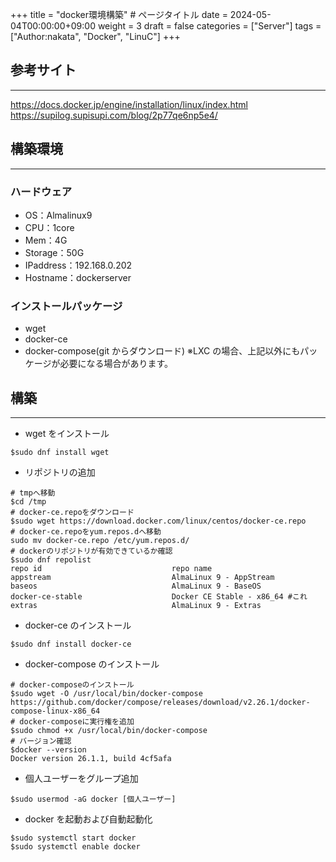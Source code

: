 +++
title = "docker環境構築" # ページタイトル
date = 2024-05-04T00:00:00+09:00
weight = 3
draft = false
categories = ["Server"]
tags = ["Author:nakata", "Docker", "LinuC"]
+++

## 参考サイト

---

https://docs.docker.jp/engine/installation/linux/index.html \
https://supilog.supisupi.com/blog/2p77qe6np5e4/

## 構築環境

---

### ハードウェア

- OS：Almalinux9
- CPU：1core
- Mem：4G
- Storage：50G
- IPaddress：192.168.0.202
- Hostname：dockerserver

### インストールパッケージ

- wget
- docker-ce
- docker-compose(git からダウンロード)
  ※LXC の場合、上記以外にもパッケージが必要になる場合があります。

## 構築

---

- wget をインストール

```
$sudo dnf install wget
```

- リポジトリの追加

```
# tmpへ移動
$cd /tmp
# docker-ce.repoをダウンロード
$sudo wget https://download.docker.com/linux/centos/docker-ce.repo
# docker-ce.repoをyum.repos.dへ移動
sudo mv docker-ce.repo /etc/yum.repos.d/
# dockerのリポジトリが有効できているか確認
$sudo dnf repolist
repo id                             repo name
appstream                           AlmaLinux 9 - AppStream
baseos                              AlmaLinux 9 - BaseOS
docker-ce-stable                    Docker CE Stable - x86_64 #これ
extras                              AlmaLinux 9 - Extras
```

- docker-ce のインストール

```
$sudo dnf install docker-ce
```

- docker-compose のインストール

```
# docker-composeのインストール
$sudo wget -O /usr/local/bin/docker-compose https://github.com/docker/compose/releases/download/v2.26.1/docker-compose-linux-x86_64
# docker-composeに実行権を追加
$sudo chmod +x /usr/local/bin/docker-compose
# バージョン確認
$docker --version
Docker version 26.1.1, build 4cf5afa
```

- 個人ユーザーをグループ追加

```
$sudo usermod -aG docker [個人ユーザー]
```

- docker を起動および自動起動化

```
$sudo systemctl start docker
$sudo systemctl enable docker
```
